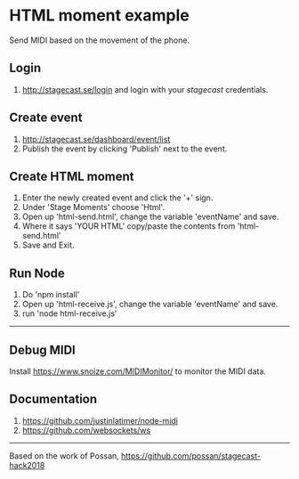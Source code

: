 # HTML moment example 
Send MIDI based on the movement of the phone.

## Login

1. http://stagecast.se/login and login with your _stagecast_ credentials.

## Create event

1. http://stagecast.se/dashboard/event/list
2. Publish the event by clicking 'Publish' next to the event.

## Create HTML moment

1. Enter the newly created event and click the '+' sign.
2. Under 'Stage Moments' choose 'Html'.
3. Open up 'html-send.html', change the variable 'eventName' and save.
4. Where it says 'YOUR HTML' copy/paste the contents from 'html-send.html'
5. Save and Exit.

## Run Node

1. Do 'npm install'
2. Open up 'html-receive.js', change the variable 'eventName' and save.
3. run 'node html-receive.js'

***

## Debug MIDI

Install https://www.snoize.com/MIDIMonitor/ to monitor the MIDI data.

## Documentation

1. https://github.com/justinlatimer/node-midi
2. https://github.com/websockets/ws

*** 

Based on the work of Possan, https://github.com/possan/stagecast-hack2018

